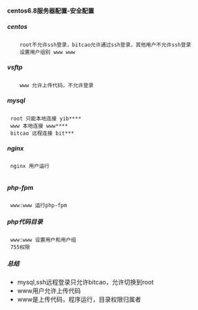 #### centos6.8服务器配置-安全配置

##### centos

```
    root不允许ssh登录，bitcao允许通过ssh登录，其他用户不允许ssh登录
    设置用户组别 www www 
```

##### vsftp

```
    www 允许上传代码，不允许登录
```

##### mysql

```
 root 只能本地连接 yib****
 www 本地连接 www****
 bitcao 远程连接 bit***
```

##### nginx 

```
 nginx 用户运行 
 
```

##### php-fpm

```
 www:www 运行php-fpm
```

##### php代码目录
```
 www:www 设置用户和用户组
 755权限
```

##### 总结

- mysql,ssh远程登录只允许bitcao，允许切换到root
- www用户允许上传代码
- www是上传代码，程序运行，目录权限归属者
